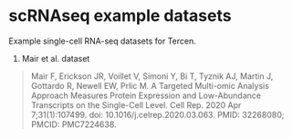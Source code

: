 # scRNAseq example datasets

Example single-cell RNA-seq datasets for Tercen.

1. Mair et al. dataset

> Mair F, Erickson JR, Voillet V, Simoni Y, Bi T, Tyznik AJ, Martin J, Gottardo R, Newell EW, Prlic M. A Targeted Multi-omic Analysis Approach Measures Protein Expression and Low-Abundance Transcripts on the Single-Cell Level. Cell Rep. 2020 Apr 7;31(1):107499. doi: 10.1016/j.celrep.2020.03.063. PMID: 32268080; PMCID: PMC7224638.
